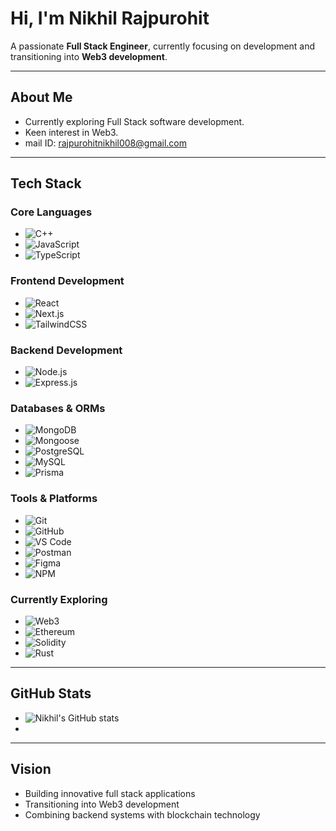 # Hi, I'm Nikhil Rajpurohit  

A passionate **Full Stack Engineer**, currently focusing on development and transitioning into **Web3 development**.  

---

## About Me
- Currently exploring Full Stack software development.
- Keen interest in Web3.
- mail ID: rajpurohitnikhil008@gmail.com  


---

## Tech Stack

### Core Languages
- ![C++](https://img.shields.io/badge/C++-00599C?style=for-the-badge&logo=c%2B%2B&logoColor=white)  
- ![JavaScript](https://img.shields.io/badge/JavaScript-F7DF1E?style=for-the-badge&logo=javascript&logoColor=black)  
- ![TypeScript](https://img.shields.io/badge/TypeScript-007ACC?style=for-the-badge&logo=typescript&logoColor=white)  

### Frontend Development
- ![React](https://img.shields.io/badge/React-20232A?style=for-the-badge&logo=react&logoColor=61DAFB)  
- ![Next.js](https://img.shields.io/badge/Next.js-000000?style=for-the-badge&logo=next.js&logoColor=white)  
- ![TailwindCSS](https://img.shields.io/badge/Tailwind_CSS-38B2AC?style=for-the-badge&logo=tailwind-css&logoColor=white)  

### Backend Development
- ![Node.js](https://img.shields.io/badge/Node.js-43853D?style=for-the-badge&logo=node.js&logoColor=white)  
- ![Express.js](https://img.shields.io/badge/Express.js-404D59?style=for-the-badge)  

### Databases & ORMs
- ![MongoDB](https://img.shields.io/badge/MongoDB-4EA94B?style=for-the-badge&logo=mongodb&logoColor=white)  
- ![Mongoose](https://img.shields.io/badge/Mongoose-880000?style=for-the-badge&logo=mongoose&logoColor=white)  
- ![PostgreSQL](https://img.shields.io/badge/PostgreSQL-316192?style=for-the-badge&logo=postgresql&logoColor=white)  
- ![MySQL](https://img.shields.io/badge/MySQL-005C84?style=for-the-badge&logo=mysql&logoColor=white)  
- ![Prisma](https://img.shields.io/badge/Prisma-2D3748?style=for-the-badge&logo=prisma&logoColor=white)  

### Tools & Platforms
- ![Git](https://img.shields.io/badge/Git-F05033?style=for-the-badge&logo=git&logoColor=white)  
- ![GitHub](https://img.shields.io/badge/GitHub-181717?style=for-the-badge&logo=github)  
- ![VS Code](https://img.shields.io/badge/VSCode-0078d7?style=for-the-badge&logo=visual-studio-code&logoColor=white)  
- ![Postman](https://img.shields.io/badge/Postman-FF6C37?style=for-the-badge&logo=postman&logoColor=white)  
- ![Figma](https://img.shields.io/badge/Figma-F24E1E?style=for-the-badge&logo=figma&logoColor=white)  
- ![NPM](https://img.shields.io/badge/NPM-CB3837?style=for-the-badge&logo=npm&logoColor=white)  


### Currently Exploring
- ![Web3](https://img.shields.io/badge/Web3-DC5B18?style=for-the-badge&logo=web3.js&logoColor=white)  
- ![Ethereum](https://img.shields.io/badge/Ethereum-3C3C3D?style=for-the-badge&logo=ethereum&logoColor=white)  
- ![Solidity](https://img.shields.io/badge/Solidity-363636?style=for-the-badge&logo=solidity&logoColor=white)
- ![Rust](https://img.shields.io/badge/Rust-000000?style=for-the-badge&logo=rust&logoColor=white)


---

## GitHub Stats

- ![Nikhil's GitHub stats](https://github-readme-stats.vercel.app/api?username=nikhil008-git&show_icons=true&theme=tokyonight)  
- 
---

## Vision
- Building innovative full stack applications  
- Transitioning into Web3 development  
- Combining backend systems with blockchain technology

